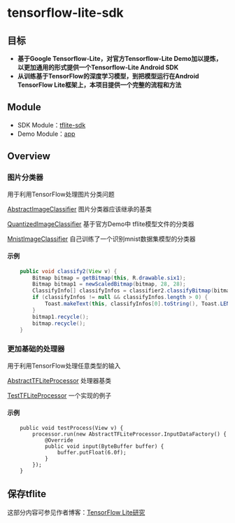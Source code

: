 # tensorflow-lite-sdk

## 目标
- **基于Google Tensorflow-Lite，对官方Tensorflow-Lite Demo加以提炼，以更加通用的形式提供一个Tensorflow-Lite Android SDK**
- **从训练基于TensorFlow的深度学习模型，到把模型运行在Android TensorFlow Lite框架上，本项目提供一个完整的流程和方法**

## Module
- SDK Module：[tflite-sdk](https://github.com/JeremyLiao/tensorflow-lite-sdk/tree/master/tensorflow-lite-android/tflite-sdk)
- Demo Module：[app](https://github.com/JeremyLiao/tensorflow-lite-sdk/tree/master/tensorflow-lite-android/app)

## Overview
### 图片分类器

用于利用TensorFlow处理图片分类问题

[AbstractImageClassifier](https://github.com/JeremyLiao/tensorflow-lite-sdk/blob/master/tensorflow-lite-android/tflite-sdk/src/main/java/com/jeremyliao/tflite_sdk/AbstractImageClassifier.java) 图片分类器应该继承的基类

[QuantizedImageClassifier](https://github.com/JeremyLiao/tensorflow-lite-sdk/blob/master/tensorflow-lite-android/tflite-sdk/src/main/java/com/jeremyliao/tflite_sdk/QuantizedImageClassifier.java) 基于官方Demo中 tflite模型文件的分类器

[MnistImageClassifier](https://github.com/JeremyLiao/tensorflow-lite-sdk/blob/master/tensorflow-lite-android/tflite-sdk/src/main/java/com/jeremyliao/tflite_sdk/MnistImageClassifier.java) 自己训练了一个识别mnist数据集模型的分类器

#### 示例

```java
    public void classify2(View v) {
        Bitmap bitmap = getBitmap(this, R.drawable.six1);
        Bitmap bitmap1 = newScaledBitmap(bitmap, 28, 28);
        ClassifyInfo[] classifyInfos = classifier2.classifyBitmap(bitmap1);
        if (classifyInfos != null && classifyInfos.length > 0) {
            Toast.makeText(this, classifyInfos[0].toString(), Toast.LENGTH_LONG).show();
        }
        bitmap1.recycle();
        bitmap.recycle();
    }
```


### 更加基础的处理器

用于利用TensorFlow处理任意类型的输入

[AbstractTFLiteProcessor](https://github.com/JeremyLiao/tensorflow-lite-sdk/blob/master/tensorflow-lite-android/tflite-sdk/src/main/java/com/jeremyliao/tflite_sdk/AbstractTFLiteProcessor.java) 处理器基类

[TestTFLiteProcessor](https://github.com/JeremyLiao/tensorflow-lite-sdk/blob/master/tensorflow-lite-android/tflite-sdk/src/main/java/com/jeremyliao/tflite_sdk/TestTFLiteProcessor.java) 一个实现的例子

#### 示例

```
    public void testProcess(View v) {
        processor.run(new AbstractTFLiteProcessor.InputDataFactory() {
            @Override
            public void input(ByteBuffer buffer) {
                buffer.putFloat(6.0f);
            }
        });
    }
```

## 保存tflite
这部分内容可参见作者博客：[TensorFlow Lite研究](https://jeremyliao.github.io/ai/2018/08/08/TensorFlow-Lite%E7%A0%94%E7%A9%B6.html)
